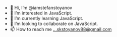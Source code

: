 - 👋 Hi, I’m @iamstefanstoyanov
- 👀 I’m interested in JavaScript.
- 🌱 I’m currently learning JavaScript.
- 💞️ I’m looking to collaborate on JavaScript.
- 📫 How to reach me ...skstoyanov88@gmail.com

<!---
iamstefanstoyanov/iamstefanstoyanov is a ✨ special ✨ repository because its `README.md` (this file) appears on your GitHub profile.
You can click the Preview link to take a look at your changes.
--->
